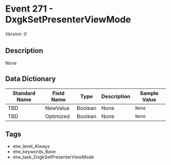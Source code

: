 # Event 271 - DxgkSetPresenterViewMode
###### Version: 0

## Description
None

## Data Dictionary
|Standard Name|Field Name|Type|Description|Sample Value|
|---|---|---|---|---|
|TBD|NewValue|Boolean|None|`None`|
|TBD|Optimized|Boolean|None|`None`|

## Tags
* etw_level_Always
* etw_keywords_Base
* etw_task_DxgkSetPresenterViewMode